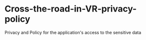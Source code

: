 # Cross-the-road-in-VR-privacy-policy
Privacy and Policy for the application's access to the sensitive data
